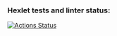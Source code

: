 ### Hexlet tests and linter status:
[![Actions Status](https://github.com/Venzelland/frontend-project-44/workflows/hexlet-check/badge.svg)](https://github.com/Venzelland/frontend-project-44/actions)